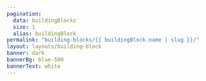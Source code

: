 ```yaml
---
pagination:
  data: buildingBlocks
  size: 1
  alias: buildingBlock
permalink: "building-blocks/{{ buildingBlock.name | slug }}/"
layout: layouts/building-block
banner: dark
bannerBg: blue-500
bannerText: white
---
```

